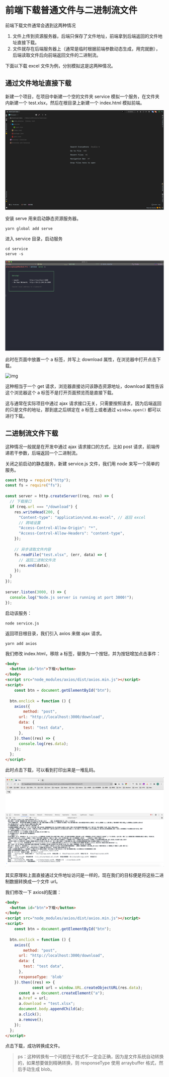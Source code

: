# 前端下载普通文件与二进制流文件

前端下载文件通常会遇到这两种情况

1.  文件上传到资源服务器，后端只保存了文件地址，前端拿到后端返回的文件地址直接下载。
2.  文件就存在后端服务器上（通常是临时根据前端参数动态生成，用完就删），后端读取文件后向前端返回文件的二进制流。

下面以下载 excel 文件为例，分别模拟这是这两种情况。

## 通过文件地址直接下载

新建一个项目，在项目中新建一个空的文件夹 service 模拟一个服务，在文件夹内新建一个 test.xlsx，然后在根目录上新建一个 index.html 模拟前端。

![](https://raw.githubusercontent.com/LaamGinghong/pics/master/img/20201013150816.png)

安装 serve 用来启动静态资源服务器。

```shell
yarn global add serve
```

进入 service 目录，启动服务

```shell
cd service
serve -s
```

![](https://raw.githubusercontent.com/LaamGinghong/pics/master/img/20201013150929.png)

此时在页面中放置一个 a 标签，并写上 download 属性，在浏览器中打开点击下载。

![img](https://p1-juejin.byteimg.com/tos-cn-i-k3u1fbpfcp/451b3b11ffba4892968a5df992014b29~tplv-k3u1fbpfcp-zoom-1.image?imageslim)

这种相当于一个 get 请求，浏览器直接访问该静态资源地址，download 属性告诉这个浏览器这个 a 标签不是打开页面预览而是直接下载。

这与通常在实际项目中通过 ajax 请求接口无关，只需要按照请求，因为后端返回的只是文件的地址，那到底之后绑定在 a 标签上或者通过 `window.open()` 都可以进行下载。

## 二进制流文件下载

这种情况一般就是在开发中通过 ajax 请求接口的方式，比如 post 请求，前端传递若干参数，后端返回一个二进制流。

关闭之前启动的静态服务，新建 service.js 文件，我们用 node 来写一个简单的服务。

```js
const http = require("http");
const fs = require("fs");

const server = http.createServer((req, res) => {
  // 下载接口
  if (req.url === "/download") {
    res.writeHead(200, {
      "Content-type": "application/vnd.ms-excel", // 返回 excel
      // 跨域设置
      "Access-Control-Allow-Origin": "*",
      "Access-Control-Allow-Headers": "content-type",
    });

    // 异步读取文件内容
    fs.readFile("test.xlsx", (err, data) => {
      // 返回二进制文件流
      res.end(data);
    });
  }
});

server.listen(3000, () => {
  console.log("Node.js server is running at port 3000!");
});
```

启动该服务：

```shell
node service.js
```

返回项目根目录，我们引入 axios 来做 ajax 请求。

```shell
yarn add axios
```

我们修改 index.html，移除 a 标签，替换为一个按钮，并为按钮增加点击事件：

```html
<body>
  <button id="btn">下载</button>
</body>
<script src="node_modules/axios/dist/axios.min.js"></script>
<script>
	const btn = document.getElementById("btn");

  btn.onclick = function () {
  	axios({
    	method: "post",
      url: "http://localhost:3000/download",
      data: {
      	test: "test data",
      },
    }).then((res) => {
      console.log(res.data);
    });
  };
</script>
```

此时点击下载，可以看到打印出来是一堆乱码。

![](https://raw.githubusercontent.com/LaamGinghong/pics/master/img/20201013153034.png)

其实原理和上面直接通过文件地址访问是一样的，现在我们的目标便是将这些二进制数据转换成一个文件 url。

我们修改一下 axios的配置：

```html
<body>
  <button id="btn">下载</button>
</body>
<script src="node_modules/axios/dist/axios.min.js"></script>
<script>
	const btn = document.getElementById("btn");

  btn.onclick = function () {
  	axios({
    	method: "post",
      url: "http://localhost:3000/download",
      data: {
      	test: "test data",
      },
      responseType: 'blob'
    }).then((res) => {
			const url = window.URL.createObjectURL(res.data);
      const a = document.createElement("a");
      a.href = url;
      a.download = "test.xlsx";
      document.body.appendChild(a);
      a.click();
      a.remove();
    });
  };
</script>
```

点击下载，成功转换成文件。

>   ps：这种转换有一个问题在于格式不一定会正确，因为是文件系统自动转换的，如果想要做到精确转换，则 responseType 使用 arraybuffer 格式，然后手动生成 blob。

